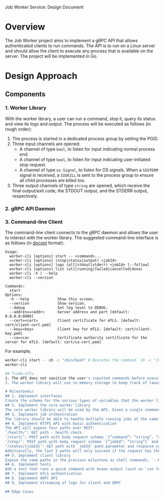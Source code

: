 Job Worker Service: Design Document

# Overview
The Job Worker project aims to implement a gRPC API that allows authenticated clients to run commands. The API is to run on a Linux server and should allow the client to execute any process that is available on the server. The project will be implemented in Go.

# Design Approach
## Components
### 1. Worker Library
With the worker library, a user can run a command, stop it, query its status and view its logs and output. The process will be executed as follows (in rough order):
1. The process is started in a dedicated process group by setting the PGID.
2. Three input channels are opened:
    - A channel of type `bool`, to listen for input indicating normal process end.
    - A channel of type `bool`, to listen for input indicating user-initiated stop request.
    - A channel of type `os.Signal`, to listen for OS signals. When a `SIGTERM` signal is received, a `SIGKILL` is sent to the process group to ensure all child processes are killed too.
3. Three output channels of type `string` are opened, which receive the final output/exit code, the STDOUT output, and the STDERR output, respectively.
### 2. gRPC API Daemon
### 3. Command-line Client
The command-line client connects to the gRPC daemon and allows the user to interact with the worker library. The suggested command-line interface is as follows (in [docopt](http://docopt.org/) format):
```
Usage:
  worker-cli [options] start -- <command>...
  worker-cli [options] (stop|status|output) <jobId>
  worker-cli [options] logs (all|stdout|stderr) <jobId> [--follow]
  worker-cli [options] list (all|running|failed|cancelled|done)
  worker-cli -h | --help
  worker-cli --version

Commands:
  start     
Options:
  -h --help             Show this screen.
  --version             Show version.
  --debug               Set log level to DEBUG.
  --address=<addr>      Server address and port [default: 0.0.0.0:8080]
  --cert=<cert>         Client certificate for mTLS. [default: cert/client-cert.pem]
  --key=<key>           Client key for mTLS. [default: cert/client-key.pem]
  --ca=<ca>             Certificate authority certificate for the server for mTLS. [default: cert/ca-cert.pem]
```
For example,
```bash
worker-cli start -- sh -c "/bin/bash" # Executes the command `sh -c "/bin/bash"` in a new job. This should print 
worker-cli 

## Trade-offs
1. The API does not sanitize the user's inputted commands before execution, and it does not sandbox the executed process in any way. This means that the user can purposefully or inadvertently cause severe damage to the API host.
2. The worker library will use in-memory storage to keep track of launched processes. This means potentially high RAM usage, and no persistence. In production, it would probably be best to use an external database.

# Milestones/
## 1. Implement interfaces
Create the schema for the various types of variables that the worker library will handle. As a start, there should be a “Command” interface, that has the name of the process to execute and its arguments, and a “Job” interface, with “Status”, “JobId”, “PID” (or some way of tracking the Linux process), “StartDate”, “FinishDate”, “Stdout”, “Stderr”, and “ExitStatus”. New interfaces might be added and current ones modified if needed for the later stages.
## 2. Implement the core worker library
The core worker library will be used by the API. Given a single command, it should be able to start and stop it, retrieve its status (started/finished/error), and retrieve its logs and final output. It should be able to wait on a process until its done or errored, and then fill in the Job object details and return it.
## 3. Implement job orchestration
The library should be able to handle multiple running jobs at the same time. This will be done through a global thread-safe map of string (jobId) to Job object. Each time a job is created, a goroutine will launch the core worker library implemented in 2, and continuously update the relevant Job object until its done.
## 4. Implement HTTPS API with basic authentication
The API will expose four paths over REST:
‘/health/’: GET path - health check.
‘/start/’: POST path with body request schema `{“command”: “string”, “args”: “[string]”}` and response schema `{“status”: “running | error”, “jobId”: “string”, “error”: “string | null”}`. Starts a command. Errors if unable to schedule the process.
‘/stop/’: POST path with body request schema `{“jobId”: “string”}` and response schema `{“status”: “success | error”, “error”: “string | null”}`. Stops a running command. Errors if the process is already stopped.
‘/status/{jobId}’: GET path with `jobId` path parameter and response schema `{“status”: “success | error”, “error”: “string | null”, “jobStatus”: “string | null”}`.
Additionally, the last 3 paths will only succeed if the request has the appropriate authentication headers.
## 5. Implement client library
Expose the same paths in the previous milestone as shell commands: `--health`, `--start`, `--stop`, `--status`.
## 6. Implement tests
Add a test that runs a quick command with known output (such as `cat test`), checks that the response schema/object is valid, grab the status of the job and check the response.
## 7. Implement mTLS authentication
## 8. Implement GRPC API
## 9. Implement streaming of logs for client and GRPC

## Edge Cases


